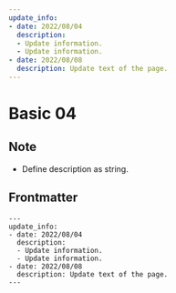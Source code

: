 ```yaml
---
update_info:
- date: 2022/08/04
  description:
  - Update information.
  - Update information.
- date: 2022/08/08
  description: Update text of the page.
---
```

# Basic 04


## Note

- Define description as string.


## Frontmatter

```
---
update_info:
- date: 2022/08/04
  description:
  - Update information.
  - Update information.
- date: 2022/08/08
  description: Update text of the page.
---
```

